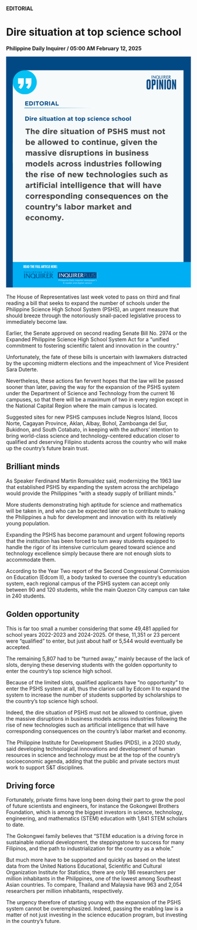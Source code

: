 **EDITORIAL**

# Dire situation at top science school

****Philippine Daily Inquirer / 05:00 AM February 12, 2025****

![Image](https://raw.githubusercontent.com/github-jl14/scrapy_api/refs/heads/main/images/editorial02122025.png)

The House of Representatives last week voted to pass on third and final reading a bill that seeks to expand the number of schools under the Philippine Science High School System (PSHS), an urgent measure that should breeze through the notoriously snail-paced legislative process to immediately become law.

Earlier, the Senate approved on second reading Senate Bill No. 2974 or the Expanded Philippine Science High School System Act for a “unified commitment to fostering scientific talent and innovation in the country.”

Unfortunately, the fate of these bills is uncertain with lawmakers distracted by the upcoming midterm elections and the impeachment of Vice President Sara Duterte.

Nevertheless, these actions fan fervent hopes that the law will be passed sooner than later, paving the way for the expansion of the PSHS system under the Department of Science and Technology from the current 16 campuses, so that there will be a maximum of two in every region except in the National Capital Region where the main campus is located.

Suggested sites for new PSHS campuses include Negros Island, Ilocos Norte, Cagayan Province, Aklan, Albay, Bohol, Zamboanga del Sur, Bukidnon, and South Cotabato, in keeping with the authors’ intention to bring world-class science and technology-centered education closer to qualified and deserving Filipino students across the country who will make up the country’s future brain trust.

## Brilliant minds

As Speaker Ferdinand Martin Romualdez said, modernizing the 1963 law that established PSHS by expanding the system across the archipelago would provide the Philippines “with a steady supply of brilliant minds.”

More students demonstrating high aptitude for science and mathematics will be taken in, and who can be expected later on to contribute to making the Philippines a hub for development and innovation with its relatively young population.

Expanding the PSHS has become paramount and urgent following reports that the institution has been forced to turn away students equipped to handle the rigor of its intensive curriculum geared toward science and technology excellence simply because there are not enough slots to accommodate them.

According to the Year Two report of the Second Congressional Commission on Education (Edcom II), a body tasked to oversee the country’s education system, each regional campus of the PSHS system can accept only between 90 and 120 students, while the main Quezon City campus can take in 240 students.

## Golden opportunity

This is far too small a number considering that some 49,481 applied for school years 2022-2023 and 2024-2025. Of these, 11,351 or 23 percent were “qualified” to enter, but just about half or 5,544 would eventually be accepted.

The remaining 5,807 had to be “turned away,” mainly because of the lack of slots, denying these deserving students with the golden opportunity to enter the country’s top science high school.

Because of the limited slots, qualified applicants have “no opportunity” to enter the PSHS system at all, thus the clarion call by Edcom II to expand the system to increase the number of students supported by scholarships to the country’s top science high school.

Indeed, the dire situation of PSHS must not be allowed to continue, given the massive disruptions in business models across industries following the rise of new technologies such as artificial intelligence that will have corresponding consequences on the country’s labor market and economy.

The Philippine Institute for Development Studies (PIDS), in a 2020 study, said developing technological innovations and development of human resources in science and technology must be at the top of the country’s socioeconomic agenda, adding that the public and private sectors must work to support S&T disciplines.

## Driving force

Fortunately, private firms have long been doing their part to grow the pool of future scientists and engineers, for instance the Gokongwei Brothers Foundation, which is among the biggest investors in science, technology, engineering, and mathematics (STEM) education with 1,841 STEM scholars to date.

The Gokongwei family believes that “STEM education is a driving force in sustainable national development, the steppingstone to success for many Filipinos, and the path to industrialization for the country as a whole.”

But much more have to be supported and quickly as based on the latest data from the United Nations Educational, Scientific and Cultural Organization Institute for Statistics, there are only 186 researchers per million inhabitants in the Philippines, one of the lowest among Southeast Asian countries. To compare, Thailand and Malaysia have 963 and 2,054 researchers per million inhabitants, respectively.

The urgency therefore of starting young with the expansion of the PSHS system cannot be overemphasized. Indeed, passing the enabling law is a matter of not just investing in the science education program, but investing in the country’s future.